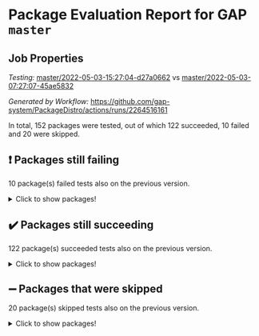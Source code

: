 # Package Evaluation Report for GAP `master`

## Job Properties

*Testing:* [master/2022-05-03-15:27:04-d27a0662](https://github.com/gap-system/PackageDistro/blob/data/reports/master/2022-05-03-15:27:04-d27a0662) vs [master/2022-05-03-07:27:07-45ae5832](https://github.com/gap-system/PackageDistro/blob/data/reports/master/2022-05-03-07:27:07-45ae5832)

*Generated by Workflow:* https://github.com/gap-system/PackageDistro/actions/runs/2264516161

In total, 152 packages were tested, out of which 122 succeeded, 10 failed and 20 were skipped.

## :exclamation: Packages still failing

10 package(s) failed tests also on the previous version.
<details><summary>Click to show packages!</summary>

- fining 1.4.1 [(failure)](https://github.com/gap-system/PackageDistro/runs/6275349449?check_suite_focus=true)
- francy 1.2.4 [(failure)](https://github.com/gap-system/PackageDistro/runs/6275350076?check_suite_focus=true)
- hap 1.39 [(failure)](https://github.com/gap-system/PackageDistro/runs/6275351331?check_suite_focus=true)
- normalizinterface 1.3.2 [(failure)](https://github.com/gap-system/PackageDistro/runs/6275354306?check_suite_focus=true)
- packagemanager 1.2 [(failure)](https://github.com/gap-system/PackageDistro/runs/6275354850?check_suite_focus=true)
- rcwa 4.6.4 [(failure)](https://github.com/gap-system/PackageDistro/runs/6275355930?check_suite_focus=true)
- recog 1.3.2 [(failure)](https://github.com/gap-system/PackageDistro/runs/6275356124?check_suite_focus=true)
- semigroups 4.0.0 [(failure)](https://github.com/gap-system/PackageDistro/runs/6275356603?check_suite_focus=true)
- transgrp 3.6.1 [(failure)](https://github.com/gap-system/PackageDistro/runs/6275358082?check_suite_focus=true)
- ugaly 4.0.2 [(failure)](https://github.com/gap-system/PackageDistro/runs/6275358228?check_suite_focus=true)
</details>

## :heavy_check_mark: Packages still succeeding

122 package(s) succeeded tests also on the previous version.
<details><summary>Click to show packages!</summary>

- ace 5.4 [(success)](https://github.com/gap-system/PackageDistro/runs/6275344975?check_suite_focus=true)
- aclib 1.3.2 [(success)](https://github.com/gap-system/PackageDistro/runs/6275345076?check_suite_focus=true)
- agt 0.2 [(success)](https://github.com/gap-system/PackageDistro/runs/6275345237?check_suite_focus=true)
- alnuth 3.2.1 [(success)](https://github.com/gap-system/PackageDistro/runs/6275345333?check_suite_focus=true)
- anupq 3.2.6 [(success)](https://github.com/gap-system/PackageDistro/runs/6275345420?check_suite_focus=true)
- atlasrep 2.1.2 [(success)](https://github.com/gap-system/PackageDistro/runs/6275345513?check_suite_focus=true)
- autodoc 2022.03.10 [(success)](https://github.com/gap-system/PackageDistro/runs/6275345610?check_suite_focus=true)
- automata 1.15 [(success)](https://github.com/gap-system/PackageDistro/runs/6275345729?check_suite_focus=true)
- automgrp 1.3.2 [(success)](https://github.com/gap-system/PackageDistro/runs/6275345850?check_suite_focus=true)
- autpgrp 1.10.2 [(success)](https://github.com/gap-system/PackageDistro/runs/6275345991?check_suite_focus=true)
- cap 2022.05-02 [(success)](https://github.com/gap-system/PackageDistro/runs/6275346193?check_suite_focus=true)
- caratinterface 2.3.3 [(success)](https://github.com/gap-system/PackageDistro/runs/6275346495?check_suite_focus=true)
- cddinterface 2020.06.24 [(success)](https://github.com/gap-system/PackageDistro/runs/6275346649?check_suite_focus=true)
- circle 1.6.5 [(success)](https://github.com/gap-system/PackageDistro/runs/6275346754?check_suite_focus=true)
- cohomolo 1.6.10 [(success)](https://github.com/gap-system/PackageDistro/runs/6275346849?check_suite_focus=true)
- congruence 1.2.4 [(success)](https://github.com/gap-system/PackageDistro/runs/6275346943?check_suite_focus=true)
- corelg 1.56 [(success)](https://github.com/gap-system/PackageDistro/runs/6275347056?check_suite_focus=true)
- crime 1.6 [(success)](https://github.com/gap-system/PackageDistro/runs/6275347159?check_suite_focus=true)
- crisp 1.4.5 [(success)](https://github.com/gap-system/PackageDistro/runs/6275347246?check_suite_focus=true)
- crypting 0.10 [(success)](https://github.com/gap-system/PackageDistro/runs/6275347352?check_suite_focus=true)
- cryst 4.1.24 [(success)](https://github.com/gap-system/PackageDistro/runs/6275347468?check_suite_focus=true)
- crystcat 1.1.9 [(success)](https://github.com/gap-system/PackageDistro/runs/6275347584?check_suite_focus=true)
- ctbllib 1.3.4 [(success)](https://github.com/gap-system/PackageDistro/runs/6275347756?check_suite_focus=true)
- cubefree 1.19 [(success)](https://github.com/gap-system/PackageDistro/runs/6275347873?check_suite_focus=true)
- curlinterface 2.2.2 [(success)](https://github.com/gap-system/PackageDistro/runs/6275347997?check_suite_focus=true)
- cvec 2.7.5 [(success)](https://github.com/gap-system/PackageDistro/runs/6275348117?check_suite_focus=true)
- datastructures 0.2.7 [(success)](https://github.com/gap-system/PackageDistro/runs/6275348231?check_suite_focus=true)
- deepthought 1.0.5 [(success)](https://github.com/gap-system/PackageDistro/runs/6275348359?check_suite_focus=true)
- design 1.7 [(success)](https://github.com/gap-system/PackageDistro/runs/6275348469?check_suite_focus=true)
- difsets 2.3.1 [(success)](https://github.com/gap-system/PackageDistro/runs/6275348583?check_suite_focus=true)
- digraphs 1.5.2 [(success)](https://github.com/gap-system/PackageDistro/runs/6275348753?check_suite_focus=true)
- edim 1.3.5 [(success)](https://github.com/gap-system/PackageDistro/runs/6275348878?check_suite_focus=true)
- example 4.3.1 [(success)](https://github.com/gap-system/PackageDistro/runs/6275348988?check_suite_focus=true)
- factint 1.6.3 [(success)](https://github.com/gap-system/PackageDistro/runs/6275349088?check_suite_focus=true)
- ferret 1.0.7 [(success)](https://github.com/gap-system/PackageDistro/runs/6275349213?check_suite_focus=true)
- fga 1.4.0 [(success)](https://github.com/gap-system/PackageDistro/runs/6275349320?check_suite_focus=true)
- float 1.0.3 [(success)](https://github.com/gap-system/PackageDistro/runs/6275349554?check_suite_focus=true)
- format 1.4.3 [(success)](https://github.com/gap-system/PackageDistro/runs/6275349650?check_suite_focus=true)
- forms 1.2.7 [(success)](https://github.com/gap-system/PackageDistro/runs/6275349747?check_suite_focus=true)
- fplsa 1.2.5 [(success)](https://github.com/gap-system/PackageDistro/runs/6275349846?check_suite_focus=true)
- fr 2.4.8 [(success)](https://github.com/gap-system/PackageDistro/runs/6275349960?check_suite_focus=true)
- fwtree 1.3 [(success)](https://github.com/gap-system/PackageDistro/runs/6275350193?check_suite_focus=true)
- gbnp 1.0.5 [(success)](https://github.com/gap-system/PackageDistro/runs/6275350307?check_suite_focus=true)
- generalizedmorphismsforcap 2022.05-01 [(success)](https://github.com/gap-system/PackageDistro/runs/6275350390?check_suite_focus=true)
- genss 1.6.6 [(success)](https://github.com/gap-system/PackageDistro/runs/6275350616?check_suite_focus=true)
- gradedringforhomalg 2022.03-01 [(success)](https://github.com/gap-system/PackageDistro/runs/6275350734?check_suite_focus=true)
- grape 4.8.5 [(success)](https://github.com/gap-system/PackageDistro/runs/6275350886?check_suite_focus=true)
- groupoids 1.69 [(success)](https://github.com/gap-system/PackageDistro/runs/6275350994?check_suite_focus=true)
- grpconst 2.6.2 [(success)](https://github.com/gap-system/PackageDistro/runs/6275351099?check_suite_focus=true)
- guarana 0.96.3 [(success)](https://github.com/gap-system/PackageDistro/runs/6275351174?check_suite_focus=true)
- guava 3.16 [(success)](https://github.com/gap-system/PackageDistro/runs/6275351252?check_suite_focus=true)
- hapcryst 0.1.14 [(success)](https://github.com/gap-system/PackageDistro/runs/6275351439?check_suite_focus=true)
- hecke 1.5.3 [(success)](https://github.com/gap-system/PackageDistro/runs/6275351520?check_suite_focus=true)
- help 3.5 [(success)](https://github.com/gap-system/PackageDistro/runs/6275351624?check_suite_focus=true)
- idrel 2.43 [(success)](https://github.com/gap-system/PackageDistro/runs/6275351732?check_suite_focus=true)
- images 1.3.1 [(success)](https://github.com/gap-system/PackageDistro/runs/6275351882?check_suite_focus=true)
- intpic 0.2.4 [(success)](https://github.com/gap-system/PackageDistro/runs/6275351995?check_suite_focus=true)
- io 4.7.2 [(success)](https://github.com/gap-system/PackageDistro/runs/6275352120?check_suite_focus=true)
- irredsol 1.4.3 [(success)](https://github.com/gap-system/PackageDistro/runs/6275352237?check_suite_focus=true)
- json 2.1.0 [(success)](https://github.com/gap-system/PackageDistro/runs/6275352331?check_suite_focus=true)
- jupyterkernel 1.4.1 [(success)](https://github.com/gap-system/PackageDistro/runs/6275352450?check_suite_focus=true)
- jupyterviz 1.5.1 [(success)](https://github.com/gap-system/PackageDistro/runs/6275352536?check_suite_focus=true)
- kan 1.34 [(success)](https://github.com/gap-system/PackageDistro/runs/6275352649?check_suite_focus=true)
- kbmag 1.5.9 [(success)](https://github.com/gap-system/PackageDistro/runs/6275352729?check_suite_focus=true)
- laguna 3.9.5 [(success)](https://github.com/gap-system/PackageDistro/runs/6275352809?check_suite_focus=true)
- liealgdb 2.2.1 [(success)](https://github.com/gap-system/PackageDistro/runs/6275352894?check_suite_focus=true)
- liepring 2.6 [(success)](https://github.com/gap-system/PackageDistro/runs/6275352981?check_suite_focus=true)
- liering 2.4.2 [(success)](https://github.com/gap-system/PackageDistro/runs/6275353055?check_suite_focus=true)
- linearalgebraforcap 2022.04-02 [(success)](https://github.com/gap-system/PackageDistro/runs/6275353145?check_suite_focus=true)
- loops 3.4.1 [(success)](https://github.com/gap-system/PackageDistro/runs/6275353221?check_suite_focus=true)
- lpres 1.0.3 [(success)](https://github.com/gap-system/PackageDistro/runs/6275353320?check_suite_focus=true)
- majoranaalgebras 1.4 [(success)](https://github.com/gap-system/PackageDistro/runs/6275353412?check_suite_focus=true)
- mapclass 1.4.5 [(success)](https://github.com/gap-system/PackageDistro/runs/6275353498?check_suite_focus=true)
- matgrp 0.64 [(success)](https://github.com/gap-system/PackageDistro/runs/6275353581?check_suite_focus=true)
- modisom 2.5.2 [(success)](https://github.com/gap-system/PackageDistro/runs/6275353695?check_suite_focus=true)
- modulepresentationsforcap 2022.05-01 [(success)](https://github.com/gap-system/PackageDistro/runs/6275353810?check_suite_focus=true)
- monoidalcategories 2022.05-02 [(success)](https://github.com/gap-system/PackageDistro/runs/6275353948?check_suite_focus=true)
- nconvex 2020.11-04 [(success)](https://github.com/gap-system/PackageDistro/runs/6275354041?check_suite_focus=true)
- nilmat 1.4.1 [(success)](https://github.com/gap-system/PackageDistro/runs/6275354136?check_suite_focus=true)
- nock 1.5 [(success)](https://github.com/gap-system/PackageDistro/runs/6275354221?check_suite_focus=true)
- nq 2.5.8 [(success)](https://github.com/gap-system/PackageDistro/runs/6275354406?check_suite_focus=true)
- numericalsgps 1.3.0 [(success)](https://github.com/gap-system/PackageDistro/runs/6275354522?check_suite_focus=true)
- openmath 11.5.1 [(success)](https://github.com/gap-system/PackageDistro/runs/6275354611?check_suite_focus=true)
- orb 4.8.4 [(success)](https://github.com/gap-system/PackageDistro/runs/6275354736?check_suite_focus=true)
- patternclass 2.4.2 [(success)](https://github.com/gap-system/PackageDistro/runs/6275354966?check_suite_focus=true)
- permut 2.0.4 [(success)](https://github.com/gap-system/PackageDistro/runs/6275355122?check_suite_focus=true)
- polenta 1.3.10 [(success)](https://github.com/gap-system/PackageDistro/runs/6275355239?check_suite_focus=true)
- polymaking 0.8.6 [(success)](https://github.com/gap-system/PackageDistro/runs/6275355364?check_suite_focus=true)
- primgrp 3.4.2 [(success)](https://github.com/gap-system/PackageDistro/runs/6275355456?check_suite_focus=true)
- profiling 2.5.0 [(success)](https://github.com/gap-system/PackageDistro/runs/6275355569?check_suite_focus=true)
- qpa 1.33 [(success)](https://github.com/gap-system/PackageDistro/runs/6275355666?check_suite_focus=true)
- quagroup 1.8.3 [(success)](https://github.com/gap-system/PackageDistro/runs/6275355765?check_suite_focus=true)
- radiroot 2.9 [(success)](https://github.com/gap-system/PackageDistro/runs/6275355848?check_suite_focus=true)
- rds 1.8 [(success)](https://github.com/gap-system/PackageDistro/runs/6275356033?check_suite_focus=true)
- repndecomp 1.2.1 [(success)](https://github.com/gap-system/PackageDistro/runs/6275356214?check_suite_focus=true)
- repsn 3.1.0 [(success)](https://github.com/gap-system/PackageDistro/runs/6275356305?check_suite_focus=true)
- resclasses 4.7.2 [(success)](https://github.com/gap-system/PackageDistro/runs/6275356405?check_suite_focus=true)
- scscp 2.3.1 [(success)](https://github.com/gap-system/PackageDistro/runs/6275356494?check_suite_focus=true)
- sglppow 2.2 [(success)](https://github.com/gap-system/PackageDistro/runs/6275356696?check_suite_focus=true)
- sgpviz 0.999.5 [(success)](https://github.com/gap-system/PackageDistro/runs/6275356793?check_suite_focus=true)
- simpcomp 2.1.14 [(success)](https://github.com/gap-system/PackageDistro/runs/6275356877?check_suite_focus=true)
- singular 2020.12.18 [(success)](https://github.com/gap-system/PackageDistro/runs/6275356950?check_suite_focus=true)
- sla 1.5.3 [(success)](https://github.com/gap-system/PackageDistro/runs/6275357030?check_suite_focus=true)
- smallgrp 1.5 [(success)](https://github.com/gap-system/PackageDistro/runs/6275357107?check_suite_focus=true)
- smallsemi 0.6.13 [(success)](https://github.com/gap-system/PackageDistro/runs/6275357214?check_suite_focus=true)
- sonata 2.9.4 [(success)](https://github.com/gap-system/PackageDistro/runs/6275357303?check_suite_focus=true)
- sophus 1.25 [(success)](https://github.com/gap-system/PackageDistro/runs/6275357398?check_suite_focus=true)
- spinsym 1.5.2 [(success)](https://github.com/gap-system/PackageDistro/runs/6275357497?check_suite_focus=true)
- symbcompcc 1.3.2 [(success)](https://github.com/gap-system/PackageDistro/runs/6275357591?check_suite_focus=true)
- thelma 1.3 [(success)](https://github.com/gap-system/PackageDistro/runs/6275357687?check_suite_focus=true)
- tomlib 1.2.9 [(success)](https://github.com/gap-system/PackageDistro/runs/6275357791?check_suite_focus=true)
- toric 1.9.5 [(success)](https://github.com/gap-system/PackageDistro/runs/6275357954?check_suite_focus=true)
- unipot 1.5 [(success)](https://github.com/gap-system/PackageDistro/runs/6275358335?check_suite_focus=true)
- unitlib 4.1.0 [(success)](https://github.com/gap-system/PackageDistro/runs/6275358452?check_suite_focus=true)
- utils 0.72 [(success)](https://github.com/gap-system/PackageDistro/runs/6275358561?check_suite_focus=true)
- uuid 0.7 [(success)](https://github.com/gap-system/PackageDistro/runs/6275358661?check_suite_focus=true)
- walrus 0.9991 [(success)](https://github.com/gap-system/PackageDistro/runs/6275358784?check_suite_focus=true)
- wedderga 4.10.2 [(success)](https://github.com/gap-system/PackageDistro/runs/6275358968?check_suite_focus=true)
- xmod 2.88 [(success)](https://github.com/gap-system/PackageDistro/runs/6275359084?check_suite_focus=true)
- xmodalg 1.22 [(success)](https://github.com/gap-system/PackageDistro/runs/6275359185?check_suite_focus=true)
- yangbaxter 0.10.0 [(success)](https://github.com/gap-system/PackageDistro/runs/6275359310?check_suite_focus=true)
- zeromqinterface 0.13 [(success)](https://github.com/gap-system/PackageDistro/runs/6275359467?check_suite_focus=true)
</details>

## :heavy_minus_sign: Packages that were skipped

20 package(s) skipped tests also on the previous version.
<details><summary>Click to show packages!</summary>

- 4ti2interface 2022.03-01 [(skipped)](https://github.com/gap-system/PackageDistro/runs/6275180689?check_suite_focus=true)
- browse 1.8.14 [(skipped)](https://github.com/gap-system/PackageDistro/runs/6275180689?check_suite_focus=true)
- examplesforhomalg 2022.03-01 [(skipped)](https://github.com/gap-system/PackageDistro/runs/6275180689?check_suite_focus=true)
- gapdoc 1.6.5 [(skipped)](https://github.com/gap-system/PackageDistro/runs/6275180689?check_suite_focus=true)
- gauss 2022.03-01 [(skipped)](https://github.com/gap-system/PackageDistro/runs/6275180689?check_suite_focus=true)
- gaussforhomalg 2022.03-01 [(skipped)](https://github.com/gap-system/PackageDistro/runs/6275180689?check_suite_focus=true)
- gradedmodules 2022.03-01 [(skipped)](https://github.com/gap-system/PackageDistro/runs/6275180689?check_suite_focus=true)
- homalg 2022.03-01 [(skipped)](https://github.com/gap-system/PackageDistro/runs/6275180689?check_suite_focus=true)
- homalgtocas 2022.03-01 [(skipped)](https://github.com/gap-system/PackageDistro/runs/6275180689?check_suite_focus=true)
- io_forhomalg 2022.03-01 [(skipped)](https://github.com/gap-system/PackageDistro/runs/6275180689?check_suite_focus=true)
- itc 1.5.1 [(skipped)](https://github.com/gap-system/PackageDistro/runs/6275180689?check_suite_focus=true)
- localizeringforhomalg 2022.03-01 [(skipped)](https://github.com/gap-system/PackageDistro/runs/6275180689?check_suite_focus=true)
- matricesforhomalg 2022.04-01 [(skipped)](https://github.com/gap-system/PackageDistro/runs/6275180689?check_suite_focus=true)
- modules 2022.03-01 [(skipped)](https://github.com/gap-system/PackageDistro/runs/6275180689?check_suite_focus=true)
- polycyclic 2.16 [(skipped)](https://github.com/gap-system/PackageDistro/runs/6275180689?check_suite_focus=true)
- ringsforhomalg 2022.04-01 [(skipped)](https://github.com/gap-system/PackageDistro/runs/6275180689?check_suite_focus=true)
- sco 2022.03-01 [(skipped)](https://github.com/gap-system/PackageDistro/runs/6275180689?check_suite_focus=true)
- toolsforhomalg 2022.04-03 [(skipped)](https://github.com/gap-system/PackageDistro/runs/6275180689?check_suite_focus=true)
- toricvarieties 2022.03.23 [(skipped)](https://github.com/gap-system/PackageDistro/runs/6275180689?check_suite_focus=true)
- xgap 4.31 [(skipped)](https://github.com/gap-system/PackageDistro/runs/6275180689?check_suite_focus=true)
</details>

